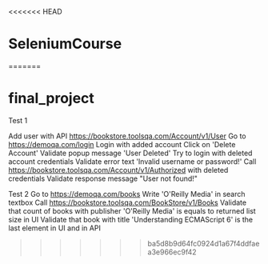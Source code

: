 <<<<<<< HEAD
# SeleniumCourse
=======
# final_project

Test 1

Add user with API https://bookstore.toolsqa.com/Account/v1/User
Go to https://demoqa.com/login
Login with added account
Click on 'Delete Account'
Validate popup message 'User Deleted'
Try to login with deleted account credentials
Validate error text 'Invalid username or password!'
Call https://bookstore.toolsqa.com/Account/v1/Authorized with deleted credentials
Validate response message "User not found!"

Test 2
Go to https://demoqa.com/books
Write 'O'Reilly Media' in search textbox
Call https://bookstore.toolsqa.com/BookStore/v1/Books
Validate that count of books with publisher 'O'Reilly Media' is equals to returned list size in UI
Validate that book with title 'Understanding ECMAScript 6' is the last element in UI and in API
>>>>>>> ba5d8b9d64fc0924d1a67f4ddfaea3e966ec9f42
